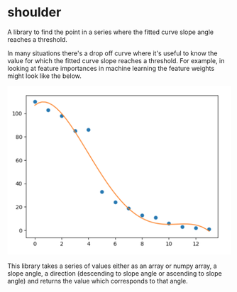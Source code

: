 # shoulder

A library to find the point in a series where the fitted curve slope angle reaches a threshold.

In many situations there's a drop off curve where it's useful to know the value for which the fitted curve slope reaches a threshold. For example, in looking at feature importances in machine learning the feature weights might look like the below.

![example curve](https://raw.githubusercontent.com/darenr/shoulder/master/assets/ex-curve.png)

This library takes a series of values either as an array or numpy array, a slope angle, a direction (descending to slope angle or ascending to slope angle) and returns the value which corresponds to that angle.
